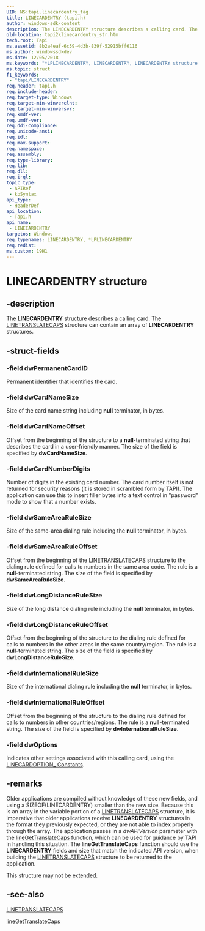```yaml
---
UID: NS:tapi.linecardentry_tag
title: LINECARDENTRY (tapi.h)
author: windows-sdk-content
description: The LINECARDENTRY structure describes a calling card. The LINETRANSLATECAPS structure can contain an array of LINECARDENTRY structures.
old-location: tapi2\linecardentry_str.htm
tech.root: Tapi
ms.assetid: 8b2a4eaf-6c59-4d3b-839f-52915bff6116
ms.author: windowssdkdev
ms.date: 12/05/2018
ms.keywords: "*LPLINECARDENTRY, LINECARDENTRY, LINECARDENTRY structure [TAPI 2.2], LPLINECARDENTRY, LPLINECARDENTRY structure pointer [TAPI 2.2], _tapi2_linecardentry_str, tapi/LINECARDENTRY, tapi/LPLINECARDENTRY, tapi2.linecardentry_str"
ms.topic: struct
f1_keywords: 
 - "tapi/LINECARDENTRY"
req.header: tapi.h
req.include-header: 
req.target-type: Windows
req.target-min-winverclnt: 
req.target-min-winversvr: 
req.kmdf-ver: 
req.umdf-ver: 
req.ddi-compliance: 
req.unicode-ansi: 
req.idl: 
req.max-support: 
req.namespace: 
req.assembly: 
req.type-library: 
req.lib: 
req.dll: 
req.irql: 
topic_type:
 - APIRef
 - kbSyntax
api_type:
 - HeaderDef
api_location:
 - Tapi.h
api_name:
 - LINECARDENTRY
targetos: Windows
req.typenames: LINECARDENTRY, *LPLINECARDENTRY
req.redist: 
ms.custom: 19H1
---
```


# LINECARDENTRY structure


## -description


The 
<b>LINECARDENTRY</b> structure describes a calling card. The 
<a href="https://docs.microsoft.com/windows/desktop/api/tapi/ns-tapi-linetranslatecaps">LINETRANSLATECAPS</a> structure can contain an array of 
<b>LINECARDENTRY</b> structures.


## -struct-fields




### -field dwPermanentCardID

Permanent identifier that identifies the card.


### -field dwCardNameSize

Size of the card name string including <b>null</b> terminator, in bytes.


### -field dwCardNameOffset

Offset from the beginning of the structure to a <b>null</b>-terminated string that describes the card in a user-friendly manner. The size of the field is specified by <b>dwCardNameSize</b>.


### -field dwCardNumberDigits

Number of digits in the existing card number. The card number itself is not returned for security reasons (it is stored in scrambled form by TAPI). The application can use this to insert filler bytes into a text control in "password" mode to show that a number exists.


### -field dwSameAreaRuleSize

Size of the same-area dialing rule including the <b>null</b> terminator, in bytes.


### -field dwSameAreaRuleOffset

Offset from the beginning of the 
<a href="https://docs.microsoft.com/windows/desktop/api/tapi/ns-tapi-linetranslatecaps">LINETRANSLATECAPS</a> structure to the dialing rule defined for calls to numbers in the same area code. The rule is a <b>null</b>-terminated string. The size of the field is specified by <b>dwSameAreaRuleSize</b>.


### -field dwLongDistanceRuleSize

Size of the long distance dialing rule including the <b>null</b> terminator, in bytes.


### -field dwLongDistanceRuleOffset

Offset from the beginning of the structure to the dialing rule defined for calls to numbers in the other areas in the same country/region. The rule is a <b>null</b>-terminated string. The size of the field is specified by <b>dwLongDistanceRuleSize</b>.


### -field dwInternationalRuleSize

Size of the international dialing rule including the <b>null</b> terminator, in bytes.


### -field dwInternationalRuleOffset

Offset from the beginning of the structure to the dialing rule defined for calls to numbers in other countries/regions. The rule is a <b>null</b>-terminated string. The size of the field is specified by <b>dwInternationalRuleSize</b>.


### -field dwOptions

Indicates other settings associated with this calling card, using the 
<a href="https://docs.microsoft.com/windows/desktop/Tapi/linecardoption--constants">LINECARDOPTION_ Constants</a>.


## -remarks



Older applications are compiled without knowledge of these new fields, and using a SIZEOF(LINECARDENTRY) smaller than the new size. Because this is an array in the variable portion of a 
<a href="https://docs.microsoft.com/windows/desktop/api/tapi/ns-tapi-linetranslatecaps">LINETRANSLATECAPS</a> structure, it is imperative that older applications receive 
<b>LINECARDENTRY</b> structures in the format they previously expected, or they are not able to index properly through the array. The application passes in a <i>dwAPIVersion</i> parameter with the 
<a href="https://docs.microsoft.com/windows/desktop/api/tapi/nf-tapi-linegettranslatecaps">lineGetTranslateCaps</a> function, which can be used for guidance by TAPI in handling this situation. The 
<b>lineGetTranslateCaps</b> function should use the 
<b>LINECARDENTRY</b> fields and size that match the indicated API version, when building the 
<a href="https://docs.microsoft.com/windows/desktop/api/tapi/ns-tapi-linetranslatecaps">LINETRANSLATECAPS</a> structure to be returned to the application.

This structure may not be extended.




## -see-also




<a href="https://docs.microsoft.com/windows/desktop/api/tapi/ns-tapi-linetranslatecaps">LINETRANSLATECAPS</a>



<a href="https://docs.microsoft.com/windows/desktop/api/tapi/nf-tapi-linegettranslatecaps">lineGetTranslateCaps</a>
 

 

